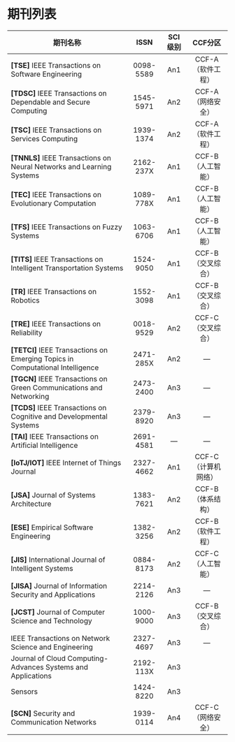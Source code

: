 # 期刊列表

| 期刊名称                                                     |   ISSN    | SCI级别 |      CCF分区      |
| ------------------------------------------------------------ | :-------: | :-----: | :---------------: |
| **[TSE]** IEEE Transactions on Software Engineering          | 0098-5589 |   An1   | CCF-A（软件工程） |
| **[TDSC]** IEEE Transactions on Dependable and Secure Computing | 1545-5971 |   An2   | CCF-A（网络安全） |
| **[TSC]** IEEE Transactions on Services Computing            | 1939-1374 |   An2   | CCF-A（软件工程） |
| **[TNNLS]** IEEE Transactions on Neural Networks and Learning Systems | 2162-237X |   An1   | CCF-B（人工智能） |
| **[TEC]** IEEE Transactions on Evolutionary Computation      | 1089-778X |   An1   | CCF-B（人工智能） |
| **[TFS]** IEEE Transactions on Fuzzy Systems                 | 1063-6706 |   An1   | CCF-B（人工智能） |
| **[TITS]** IEEE Transactions on Intelligent Transportation Systems | 1524-9050 |   An1   | CCF-B（交叉综合） |
| **[TR]** IEEE Transactions on Robotics                       | 1552-3098 |   An1   | CCF-B（交叉综合） |
| **[TRE]** IEEE Transactions on Reliability                   | 0018-9529 |   An2   | CCF-C（交叉综合） |
| **[TETCI]** IEEE Transactions on Emerging Topics in Computational Intelligence | 2471-285X |   An2   |         —         |
| **[TGCN]** IEEE Transactions on Green Communications and Networking | 2473-2400 |   An3   |         —         |
| **[TCDS]** IEEE Transactions on Cognitive and Developmental Systems | 2379-8920 |   An3   |         —         |
| **[TAI]** IEEE Transactions on Artificial Intelligence       | 2691-4581 |    —    |         —         |
| **[IoTJ/IOT]** IEEE Internet of Things Journal               | 2327-4662 |   An1   | CCF-C（计算机网络） |
| **[JSA]** Journal of Systems Architecture                    | 1383-7621 |   An2   |  CCF-B（体系结构）  |
| **[ESE]** Empirical Software Engineering                     | 1382-3256 |   An2   |  CCF-B（软件工程）  |
| **[JIS]** International Journal of Intelligent Systems       | 0884-8173 |   An2   |  CCF-C（人工智能）  |
| **[JISA]** Journal of Information Security and Applications  | 2214-2126 |   An3   |          —          |
| **[JCST]** Journal of Computer Science and Technology        | 1000-9000 |   An3   |  CCF-B（交叉综合）  |
| IEEE Transactions on Network Science and Engineering         | 2327-4697 |   An3   |          —          |
| Journal of Cloud Computing-Advances Systems and Applications | 2192-113X |   An3   |                     |
| Sensors                                                      | 1424-8220 |   An3   |                     |
| **[SCN]** Security and Communication Networks                | 1939-0114 |   An4   |  CCF-C（网络安全）  |